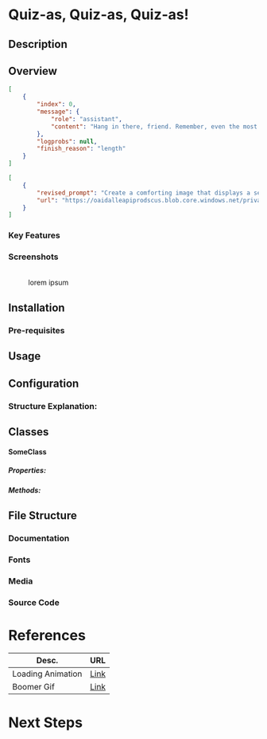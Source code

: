 # Quiz-as, Quiz-as, Quiz-as!

## Description

## Overview

```json
[
    {
        "index": 0,
        "message": {
            "role": "assistant",
            "content": "Hang in there, friend. Remember, even the most beautiful masterpieces take time"
        },
        "logprobs": null,
        "finish_reason": "length"
    }
]
```

```json
[
    {
        "revised_prompt": "Create a comforting image that displays a serene landscape during sunset. The view should consist of gently rolling hills surrounded by a calm and peaceful river. The sky is ablaze with shades of purple, pink, and orange, resembling an artist's canvas. There are trees further away, their silhouettes contrasting with the colorful sky, and their leaves rustling in a soothing breeze. A couple of graceful swans can be seen swimming across the river, their movement creating gentle ripples on the water's surface, symbolizing hope and resilience amid life's challenges.",
        "url": "https://oaidalleapiprodscus.blob.core.windows.net/private/org-Absb2GdcH31OevFWEGkWBJ6B/user-F02IWNZkbMz3bp4N9R2yDVVD/img-EnEFAuPTTaZtHn8ewmYYQ1ej.png?st=2024-03-12T06%3A33%3A52Z&se=2024-03-12T08%3A33%3A52Z&sp=r&sv=2021-08-06&sr=b&rscd=inline&rsct=image/png&skoid=6aaadede-4fb3-4698-a8f6-684d7786b067&sktid=a48cca56-e6da-484e-a814-9c849652bcb3&skt=2024-03-11T13%3A38%3A37Z&ske=2024-03-12T13%3A38%3A37Z&sks=b&skv=2021-08-06&sig=nLC6Wrec4tB7aAp2UZpExuPHMwULe/dq6wP5jK8AAwg%3D"
    }
]
```

### Key Features

### Screenshots

<figure>
      <figcaption><strong><span style="color: #0b7bfb"></span></strong><br>lorem ipsum</figcaption>
</figure>

## Installation

### Pre-requisites

## Usage

## Configuration

### Structure Explanation:

## Classes

#### SomeClass

##### Properties:

##### Methods:

## File Structure

### Documentation

### Fonts

### Media

### Source Code

# References

| Desc.             | URL                                                                |
| ----------------- | ------------------------------------------------------------------ |
| Loading Animation | [Link](https://alvarotrigo.com/blog/css-text-animations/)          |
| Boomer Gif        | [Link](https://giphy.com/gifs/fail-camera-oops-3owypf6HrM3J7UTvAA) |

# Next Steps
